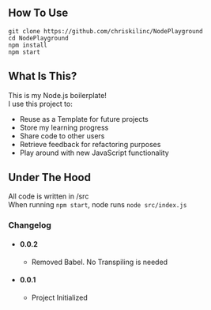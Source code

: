 ## How To Use
```
git clone https://github.com/chriskilinc/NodePlayground
cd NodePlayground
npm install
npm start
```

## What Is This?
This is my Node.js boilerplate!  
I use this project to:
+ Reuse as a Template for future projects
+ Store my learning progress
+ Share code to other users
+ Retrieve feedback for refactoring purposes
+ Play around with new JavaScript functionality

## Under The Hood
  
All code is written in /src  
When running `npm start`, node runs `node src/index.js`

### Changelog
* #### 0.0.2
  * Removed Babel. No Transpiling is needed
* #### 0.0.1
  * Project Initialized